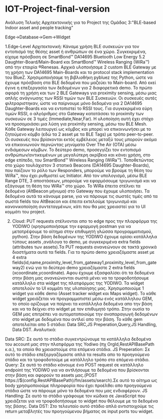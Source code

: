 # IOT-Project-final-version

Ανάλυση Τελικής Αρχιτεκτονικής για το Project της Ομάδας 3:"BLE-based Indoor asset and people tracking"

Edge->Database->Gem->Widget

1.Edge-Level Αρχιτεκτονική: Κάναμε χρήση BLE συσκευών για τον εντοπισμό της θέσης asset ή ανθρώπων σε ένα χώρο. Συγκεκριμένα, είχαμε πρόσβαση σε SmartBond™ DA14695 Bluetooth Low Energy 5.2 Daughter-Board/Main-Board και SmartBond™ Wireless Ranging (WiRa™) από την εταιρία ®Renesas.
Αρχικά υλοποιήσαμε 2 custom BLE Gateway με τη χρήση των DA14695 Main-Boards και το protocol stack implementation του BlueZ. Χρησιμοποιήσαμε τη βιβλιοθήκη pybluez της Python, ώστε να έχουμε πρόσβαση στα BLE δεδομένα που μαζεύει το Main-board. Από εκεί έγινε η επεξεργασία των δεδομένων για 2 διαφορετικά demo. 
Το πρώτο αφορά τη χρήση και των 2 BLE Gateways για proximity sensing, μέσω μιας απλής ανάγνωσης των RSSI τιμών των BLE Συσκευών. Οι συσκευές αυτές φιλτραριστηκαν, ώστε να παίρνουμε μόνο δεδομένα για 2 DA14695 Daughter-Boards και να εντοπιστεί το RSSI τους. Για συγκεκριμένα εύρη τιμών RSSI, ο αλγόριθμος στο Gateway κατατάσσει το proximity των συσκευών σε 3 τιμές (Immediate,Near,Far). Η υλοποίηση αυτή έχει στόχο να προσομοιάσει μια λύση για proximity sensing, μέσω του BLE Mesh. Kάθε Gateway λειτουργεί ως κόμβος και μπορεί να επικοινωνήσει με το ζητούμενο κόμβο (εδώ τα 2 asset με τα BLE Tags) με τρόπο peer-to-peer. Οι συσκευές που βρίσκονται εκτός εμβέλειας μεταξύ τους μπορούν ακόμα να επικοινωνούν περνώντας μηνύματα Over The Air (OTA) μέσω ενδιάμεσων κόμβων.
Το δεύτερο demo, προσεγγίζει τον εντοπισμό ανθρώπων/αντικειμένων με μεγαλύτερη ακρίβεια και κάνει χρήση, στο edge επίπεδο, του SmartBond™ Wireless Ranging (WiRa™). Τοποθετώντας στο χώρο τουλάχιστον 3 στατικά Beacons (DA14695 Daughter-Boards), που παίζουν το ρόλο των Responders, μπορούμε να βρούμε τη θέση του WiRa™, που έχει ρυθμιστεί ως Initiator. Από τον υπολογισμό, μέσω BLE Range DTE, 3 αποστάσεων, μπορούμε να εφαρμόσουμε τριγωνισμό και να εξάγουμε τη θέση του WiRa™ στο χώρο. Το WiRa έπειτα στέλνει τα δεδομένα (AltBeacon μήνυμα) στο Gateway που έχουμε υλοποιήσει. Τα δεδομένα αυτά τα κάνουμε parse, για να πάρουμε τις σωστές τιμές από τα σωστά fields του AltBeacon και έπειτα εκτελούμε τριγωνισμό και κανονικοποίηση συντεταγμένων, κάτι που θα μας χρειαστεί για το UI κομμάτι του project.

2. Cloud: PUT requests στέλνονται απο το edge προς την πλαρφόρμα της YODIWO (xρησιμοποιήσαμε την εφαρμογή postman για να μετατρέψουμε το αίτημα στην επιθυμητή γλώσσα προγραμματισμού, python). Στην βάση δεδομένων της YODIWO έχουμε ορίσει κατάλληλα τύπους assets ,ανάλογα το demo, με συγκεκριμένα extra fields (attributes των assets).Τα PUT requests ανανεώνουν σε τακτά χρονικά διαστήματα αυτά τα fields. Για το πρώτο demo χρειαζόμαστε asset με 4 extra fields(id,name,proximity_level_from_gateway1,proximity_level_from_gateway2) ενώ για το δεύτερο demo χρειαζόμαστε 2 extra fields (xcoordinate,ycoordinate). Αφου έχουμε εξασφαλίσει ότι τα δεδομένα στην βάση μας ανανεώνονται σωστά μένει να τα τροφοδοτήσουμε κατάλληλα στα widget της πλατφόρμας της YODIWO.
Τα widget αποτελούν το UI κομμάτι της υλοποίησης μας. Χρησιμοποιούμε 1 widget για κάθε demo (Asset tracker widget και Maps widget). 
Το κάθε widget χρειάζεται να προγραμματιστεί μέσω ενός κατάλληλου GEM, το οποίο ορίζουμε να παίρνει τα κατάλληλα δεδομένα απο την βάση και να τα δείχνει στο widget με τον επιθυμητό τρόπο. Στην ουσία το GEM μας επιτρέπει να αυτοματοποιούμε την αναπαραγωγή δεδομένων στο widget με δεδομένα που αντλεί απο την βάση.
Το κάθε gem αποτελείται απο 5 στάδια: Data SRC,JS Preperation,Query,JS Handling, Data DST. Αναλυτικά:

Data SRC: Σε αυτό το στάδιο συγκεντρώνουμε τα κατάλληλα δεδομένα του account μας στην πλατφόρμα της Yodiwo (πχ OrgId,RestAPIBasePath κ.α.), τα οποία θα χρειαστούμε στα επόμενα στάδια.
JS Preperation: Σε αυτό το στάδιο επεξεργαζόμαστε απλά τα results απο το προηγούμενο στάδιο και τα τροφοδοτούμε με κατάλληλο τρόπο στο επόμενο στάδιο.
Query: Σε αυτό το στάδιο κάνουμε ένα POST request σε κατάλληλο endpoint της YODIWO για να αντλήσουμε τα δεδομένα που βρίσκονται στην βάση και αφορούν τα assets μας.(POST https://$(config.RestAPIBasePath)/fm/assets/search).Σε αυτό το αίτημα ως body χρησιμοποιούμε πληροφορία που έχει προέλθει απο προηγούμενα στάδια ώστε να πάρουμε μόνο τα δεδομένα που μας ενδιαφέρουν.
JS Handling: Σε αυτό το στάδιο γράφουμε τον κώδικα σε JavaScript που χρειάζεται για να τροφοδοτήσουμε το widget που θέλουμε με τα δεδομένα της βάσης.
Data DST: Στο τελευταίο αυτό στάδιο απλά αντιστοιχούμε τις return μεταβλητές του προηγούμενου βήματος σε input ports του widget.
